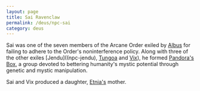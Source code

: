 ```yaml
---
layout: page
title: Sai Ravenclaw
permalink: /deus/npc-sai
category: deus
---
```

Sai was one of the seven members of the Arcane Order exiled by [Albus](npc-albus) for failing to adhere to the Order's noninterference policy. Along with three of the other exiles [Jendu]((npc-jendu), [Tungoa](npc-tungoa) and [Vix](npc-vix)), he formed [Pandora's Box](org-pandora), a group devoted to bettering humanity's mystic potential through genetic and mystic manipulation.

Sai and Vix produced a daughter, [Etnia's](npc-etnia) mother.
